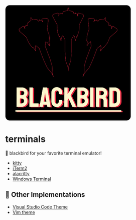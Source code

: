 <a href="https://blackbird.mattglei.ch" target="_blank"><img src="./images/title.png" width="400"></a>

# terminals

🏴 blackbird for your favorite terminal emulator!

- [kitty](./kitty/)
- [iTerm2](./iterm2/)
- [alacritty](./alacritty/)
- [Windows Terminal](./window_terminal/)

## 🌃 Other Implementations

- [Visual Studio Code Theme](https://github.com/blackbirdtheme/vscode)
- [Vim theme](https://github.com/blackbirdtheme/vim)
